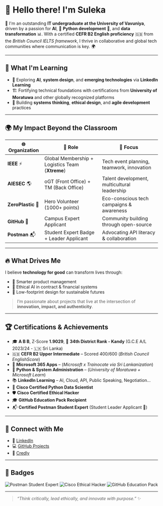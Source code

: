 # 👋 Hello there! I'm Suleka

🚀 I'm an outstanding **IT undergraduate at the University of Vavuniya**, driven by a passion for **AI**, 🧠 **Python development** 🐍, and **data transformation** 📊. With a certified **CEFR B2 English proficiency** 🇬🇧 from the *British Council IELTS framework*, I thrive in collaborative and global tech communities where communication is key. 🌍

---

## 🌱 What I'm Learning
- 🤖 Exploring **AI**, **system design**, and **emerging technologies** via **LinkedIn Learning**
- 🏗️ Fortifying technical foundations with certifications from **University of Moratuwa** and other globally recognized platforms
- 🔄 Building **systems thinking**, **ethical design**, and **agile development** practices

---

## 🌍 My Impact Beyond the Classroom

| 🌐 Organization | 💼 Role | 🎯 Focus |
|----------------|--------|----------|
| **IEEE** ⚡ | Global Membership + Logistics Team (**Xtreme**) | Tech event planning, teamwork, innovation |
| **AIESEC** 🌎 | oGT (Front Office) + TM (Back Office) | Talent development, multicultural leadership |
| **ZeroPlastic** 🌱 | Hero Volunteer (1000+ points) | Eco-conscious tech campaigns & awareness |
| **GitHub** 🐙 | Campus Expert Applicant | Community building through open-source |
| **Postman** 📬 | Student Expert Badge + Leader Applicant | Advocating API literacy & collaboration |

---

## 🔥 What Drives Me

I believe **technology for good** can transform lives through:

- 🧠 Smarter product management  
- 🤖 Ethical AI in contract & financial systems  
- 🌿 Low-footprint design for sustainable futures  

> I’m passionate about projects that live at the intersection of **innovation, impact, and authenticity**.

---

## 🏆 Certifications & Achievements

- 🎓 **A B B**, Z-Score **1.9029**, 🏅 **34th District Rank - Kandy** (G.C.E A/L 2023/24 - 🇱🇰 Sri Lanka)
- 🇬🇧 **CEFR B2 Upper Intermediate** – Scored 400/600 (*British Council EnglishScore*)
- 💼 **Microsoft 365 Apps** – (*Microsoft x Trainocate via Sri Lankanization*)
- 🐍 **Python & System Administration** – (*University of Moratuwa + Microsoft Learn*)
- 📚 **LinkedIn Learning** – AI, Cloud, API, Public Speaking, Negotiation...
- 🧪 **Cisco Certified Python Data Scientist**
- 🛡️ **Cisco Certified Ethical Hacker**
- 🎓 **GitHub Education Pack Recipient**
- 📬 **Certified Postman Student Expert** (Student Leader Applicant 🚀)

---

## 🔗 Connect with Me

- 💼 [LinkedIn](https://www.linkedin.com/in/suleka-dissanayake)
- 💻 [GitHub Projects](https://github.com/suleka-dissanayake)
- 🏅 [Credly](https://www.credly.com/users/suleka-dissanayake)

---

## 🧩 Badges

![Postman Student Expert](https://img.shields.io/badge/Postman-Student%20Expert-orange)
![Cisco Ethical Hacker](https://img.shields.io/badge/Cisco-Ethical%20Hacker-blue)
![GitHub Education Pack](https://img.shields.io/badge/GitHub-Education%20Pack-black)

---

> _“Think critically, lead ethically, and innovate with purpose.”_ ✨
